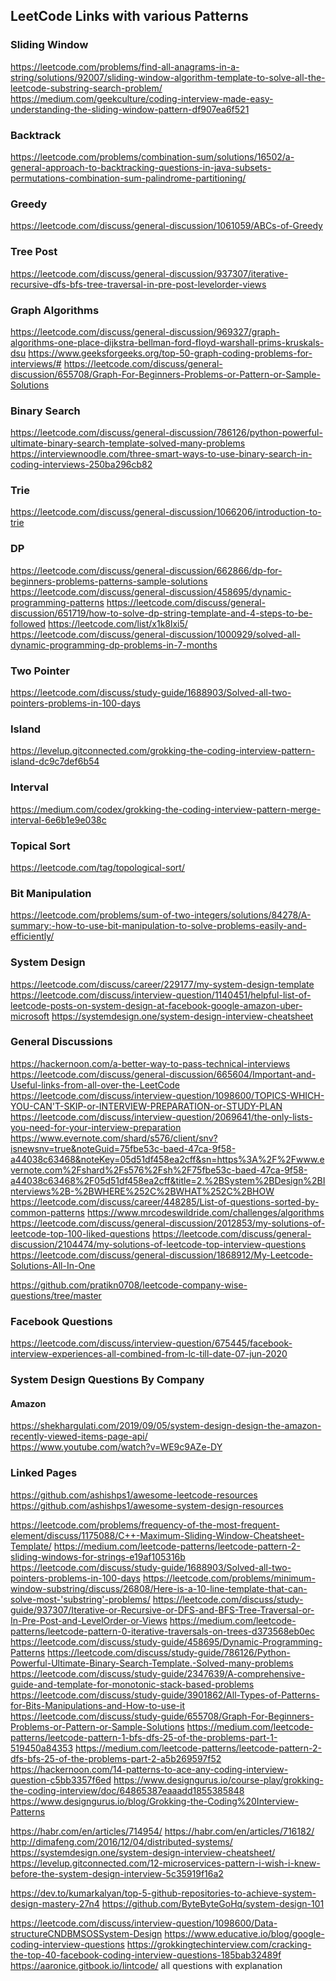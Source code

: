 ## LeetCode Links with various Patterns

### Sliding Window
https://leetcode.com/problems/find-all-anagrams-in-a-string/solutions/92007/sliding-window-algorithm-template-to-solve-all-the-leetcode-substring-search-problem/ \
https://medium.com/geekculture/coding-interview-made-easy-understanding-the-sliding-window-pattern-df907ea6f521

### Backtrack
https://leetcode.com/problems/combination-sum/solutions/16502/a-general-approach-to-backtracking-questions-in-java-subsets-permutations-combination-sum-palindrome-partitioning/

### Greedy
https://leetcode.com/discuss/general-discussion/1061059/ABCs-of-Greedy 

### Tree Post
https://leetcode.com/discuss/general-discussion/937307/iterative-recursive-dfs-bfs-tree-traversal-in-pre-post-levelorder-views

### Graph Algorithms 
https://leetcode.com/discuss/general-discussion/969327/graph-algorithms-one-place-dijkstra-bellman-ford-floyd-warshall-prims-kruskals-dsu
https://www.geeksforgeeks.org/top-50-graph-coding-problems-for-interviews/#
https://leetcode.com/discuss/general-discussion/655708/Graph-For-Beginners-Problems-or-Pattern-or-Sample-Solutions

### Binary Search 
https://leetcode.com/discuss/general-discussion/786126/python-powerful-ultimate-binary-search-template-solved-many-problems \
https://interviewnoodle.com/three-smart-ways-to-use-binary-search-in-coding-interviews-250ba296cb82

### Trie 
https://leetcode.com/discuss/general-discussion/1066206/introduction-to-trie

### DP 
https://leetcode.com/discuss/general-discussion/662866/dp-for-beginners-problems-patterns-sample-solutions
https://leetcode.com/discuss/general-discussion/458695/dynamic-programming-patterns
https://leetcode.com/discuss/general-discussion/651719/how-to-solve-dp-string-template-and-4-steps-to-be-followed
https://leetcode.com/list/x1k8lxi5/
https://leetcode.com/discuss/general-discussion/1000929/solved-all-dynamic-programming-dp-problems-in-7-months

### Two Pointer
https://leetcode.com/discuss/study-guide/1688903/Solved-all-two-pointers-problems-in-100-days

### Island
https://levelup.gitconnected.com/grokking-the-coding-interview-pattern-island-dc9c7def6b54

### Interval
https://medium.com/codex/grokking-the-coding-interview-pattern-merge-interval-6e6b1e9e038c

### Topical Sort 
https://leetcode.com/tag/topological-sort/

### Bit Manipulation
https://leetcode.com/problems/sum-of-two-integers/solutions/84278/A-summary:-how-to-use-bit-manipulation-to-solve-problems-easily-and-efficiently/
### System Design
https://leetcode.com/discuss/career/229177/my-system-design-template \
https://leetcode.com/discuss/interview-question/1140451/helpful-list-of-leetcode-posts-on-system-design-at-facebook-google-amazon-uber-microsoft
https://systemdesign.one/system-design-interview-cheatsheet

### General Discussions
https://hackernoon.com/a-better-way-to-pass-technical-interviews
https://leetcode.com/discuss/general-discussion/665604/Important-and-Useful-links-from-all-over-the-LeetCode \
https://leetcode.com/discuss/interview-question/1098600/TOPICS-WHICH-YOU-CAN'T-SKIP-or-INTERVIEW-PREPARATION-or-STUDY-PLAN \
https://leetcode.com/discuss/interview-question/2069641/the-only-lists-you-need-for-your-interview-preparation \
https://www.evernote.com/shard/s576/client/snv?isnewsnv=true&noteGuid=75fbe53c-baed-47ca-9f58-a44038c63468&noteKey=05d51df458ea2cff&sn=https%3A%2F%2Fwww.evernote.com%2Fshard%2Fs576%2Fsh%2F75fbe53c-baed-47ca-9f58-a44038c63468%2F05d51df458ea2cff&title=2.%2BSystem%2BDesign%2BInterviews%2B-%2BWHERE%252C%2BWHAT%252C%2BHOW
https://leetcode.com/discuss/career/448285/List-of-questions-sorted-by-common-patterns
https://www.mrcodeswildride.com/challenges/algorithms
https://leetcode.com/discuss/general-discussion/2012853/my-solutions-of-leetcode-top-100-liked-questions
https://leetcode.com/discuss/general-discussion/2104474/my-solutions-of-leetcode-top-interview-questions
https://leetcode.com/discuss/general-discussion/1868912/My-Leetcode-Solutions-All-In-One

https://github.com/pratikn0708/leetcode-company-wise-questions/tree/master
### Facebook Questions 
https://leetcode.com/discuss/interview-question/675445/facebook-interview-experiences-all-combined-from-lc-till-date-07-jun-2020

### System Design Questions By Company

#### Amazon 
https://shekhargulati.com/2019/09/05/system-design-design-the-amazon-recently-viewed-items-page-api/ \
https://www.youtube.com/watch?v=WE9c9AZe-DY


### Linked Pages
https://github.com/ashishps1/awesome-leetcode-resources
https://github.com/ashishps1/awesome-system-design-resources

https://leetcode.com/problems/frequency-of-the-most-frequent-element/discuss/1175088/C++-Maximum-Sliding-Window-Cheatsheet-Template/
https://medium.com/leetcode-patterns/leetcode-pattern-2-sliding-windows-for-strings-e19af105316b
https://leetcode.com/discuss/study-guide/1688903/Solved-all-two-pointers-problems-in-100-days
https://leetcode.com/problems/minimum-window-substring/discuss/26808/Here-is-a-10-line-template-that-can-solve-most-'substring'-problems/
https://leetcode.com/discuss/study-guide/937307/Iterative-or-Recursive-or-DFS-and-BFS-Tree-Traversal-or-In-Pre-Post-and-LevelOrder-or-Views
https://medium.com/leetcode-patterns/leetcode-pattern-0-iterative-traversals-on-trees-d373568eb0ec
https://leetcode.com/discuss/study-guide/458695/Dynamic-Programming-Patterns
https://leetcode.com/discuss/study-guide/786126/Python-Powerful-Ultimate-Binary-Search-Template.-Solved-many-problems
https://leetcode.com/discuss/study-guide/2347639/A-comprehensive-guide-and-template-for-monotonic-stack-based-problems
https://leetcode.com/discuss/study-guide/3901862/All-Types-of-Patterns-for-Bits-Manipulations-and-How-to-use-it
https://leetcode.com/discuss/study-guide/655708/Graph-For-Beginners-Problems-or-Pattern-or-Sample-Solutions
https://medium.com/leetcode-patterns/leetcode-pattern-1-bfs-dfs-25-of-the-problems-part-1-519450a84353
https://medium.com/leetcode-patterns/leetcode-pattern-2-dfs-bfs-25-of-the-problems-part-2-a5b269597f52
https://hackernoon.com/14-patterns-to-ace-any-coding-interview-question-c5bb3357f6ed
https://www.designgurus.io/course-play/grokking-the-coding-interview/doc/64865387eaaadd1855385848
https://www.designgurus.io/blog/Grokking-the-Coding%20Interview-Patterns

https://habr.com/en/articles/714954/
https://habr.com/en/articles/716182/
http://dimafeng.com/2016/12/04/distributed-systems/
https://systemdesign.one/system-design-interview-cheatsheet/
https://levelup.gitconnected.com/12-microservices-pattern-i-wish-i-knew-before-the-system-design-interview-5c35919f16a2

https://dev.to/kumarkalyan/top-5-github-repositories-to-achieve-system-design-mastery-27n4
https://github.com/ByteByteGoHq/system-design-101


https://leetcode.com/discuss/interview-question/1098600/Data-structureCNDBMSOSSystem-Design
https://www.educative.io/blog/google-coding-interview-questions
https://grokkingtechinterview.com/cracking-the-top-40-facebook-coding-interview-questions-185bab32489f
https://aaronice.gitbook.io/lintcode/ all questions with explanation 